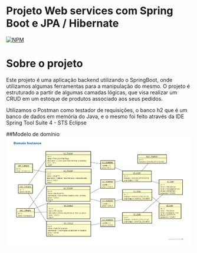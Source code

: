 # Projeto Web services com Spring Boot e JPA / Hibernate
[![NPM](https://img.shields.io/badge/license-MIT-green)](https://github.com/MichaelBernardS/workshop-spring3-jpa/blob/main/LICENSE)

# Sobre o projeto

Este projeto é uma aplicação backend utilizando o SpringBoot, onde utilizamos algumas ferramentas para a manipulação do mesmo. O projeto é estruturado a partir de algumas camadas lógicas, que visa realizar um CRUD em um estoque de produtos associado aos seus pedidos. 

Utilizamos o Postman como testador de requisições, o banco h2 que é um banco de dados em memória do Java, e o mesmo foi feito através da IDE Spring Tool Suite 4 - STS Eclipse

##Modelo de domínio
![Web 1](https://github.com/MichaelBernardS/Assets/blob/main/Associa%C3%A7%C3%A3o%20dos%20objetos.png)
